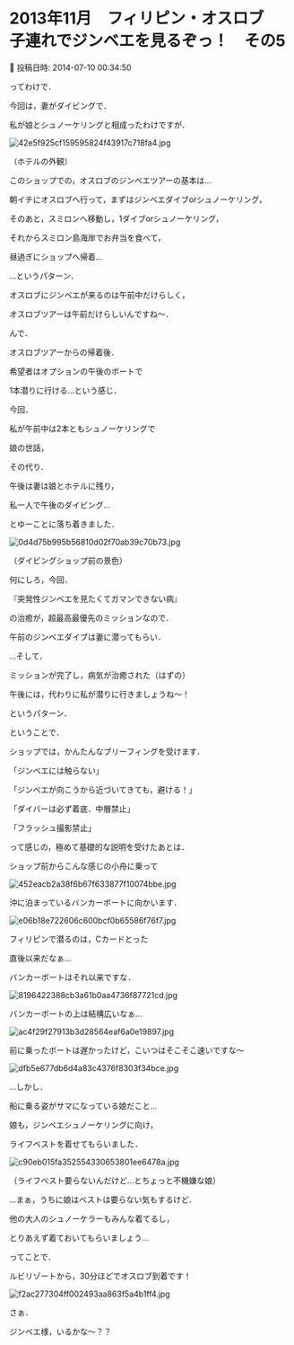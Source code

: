 # 2013年11月　フィリピン・オスロブ　子連れでジンベエを見るぞっ！　その5

📅 投稿日時: 2014-07-10 00:34:50

ってわけで．


今回は，妻がダイビングで．


私が娘とシュノーケリングと相成ったわけですが．




![42e5f925cf159595824f43917c718fa4.jpg](images/42e5f925cf159595824f43917c718fa4.jpg)




（ホテルの外観）





このショップでの，オスロブのジンベエツアーの基本は…





朝イチにオスロブへ行って，まずはジンベエダイブorシュノーケリング，


そのあと，スミロンへ移動し，1ダイブorシュノーケリング，


それからスミロン島海岸でお弁当を食べて，


昼過ぎにショップへ帰着…





…というパターン．


オスロブにジンベエが来るのは午前中だけらしく，


オスロブツアーは午前だけらしいんですね～．





んで．


オスロブツアーからの帰着後．


希望者はオプションの午後のボートで


1本潜りに行ける…という感じ．





今回．


私が午前中は2本ともシュノーケリングで


娘の世話，





その代り．


午後は妻は娘とホテルに残り，


私一人で午後のダイビング…


とゆーことに落ち着きました．




![0d4d75b995b56810d02f70ab39c70b73.jpg](images/0d4d75b995b56810d02f70ab39c70b73.jpg)




（ダイビングショップ前の景色）





何にしろ，今回．


『突発性ジンベエを見たくてガマンできない病』


の治癒が，超最高最優先のミッションなので．


午前のジンベエダイブは妻に潜ってもらい．





…そして．


ミッションが完了し，病気が治癒された（はずの）


午後には，代わりに私が潜りに行きましょうね～！


というパターン．





ということで．


ショップでは，かんたんなブリーフィングを受けます．


「ジンベエには触らない」


「ジンベエが向こうから近づいてきても，避ける！」


「ダイバーは必ず着底．中層禁止」


「フラッシュ撮影禁止」


って感じの，極めて基礎的な説明を受けたあとは．





ショップ前からこんな感じの小舟に乗って




![452eacb2a38f6b67f633877f10074bbe.jpg](images/452eacb2a38f6b67f633877f10074bbe.jpg)







沖に泊まっているバンカーボートに向かいます．




![e06b18e722606c600bcf0b65586f76f7.jpg](images/e06b18e722606c600bcf0b65586f76f7.jpg)







フィリピンで潜るのは，Cカードとった


直後以来だなぁ…


バンカーボートはそれ以来ですな．




![8196422388cb3a61b0aa4736f87721cd.jpg](images/8196422388cb3a61b0aa4736f87721cd.jpg)







バンカーボートの上は結構広いなぁ…




![ac4f29f27913b3d28564eaf6a0e19897.jpg](images/ac4f29f27913b3d28564eaf6a0e19897.jpg)




前に乗ったボートは遅かったけど，こいつはそこそこ速いですな～




![dfb5e677db6d4a83c4376f8303f34bce.jpg](images/dfb5e677db6d4a83c4376f8303f34bce.jpg)




…しかし．


船に乗る姿がサマになっている娘だこと…





娘も，ジンベエシュノーケリングに向け，


ライフベストを着せてもらいました．




![c90eb015fa352554330653801ee6478a.jpg](images/c90eb015fa352554330653801ee6478a.jpg)




（ライフベスト要らないんだけど…とちょっと不機嫌な娘）


…まぁ，うちに娘はベストは要らない気もするけど．


他の大人のシュノーケラーもみんな着てるし，


とりあえず着ておいてもらいましょう…





ってことで．


ルビリゾートから，30分ほどでオスロブ到着です！




![f2ac277304ff002493aa863f5a4b1ff4.jpg](images/f2ac277304ff002493aa863f5a4b1ff4.jpg)




さぁ．


ジンベエ様，いるかな～？？
